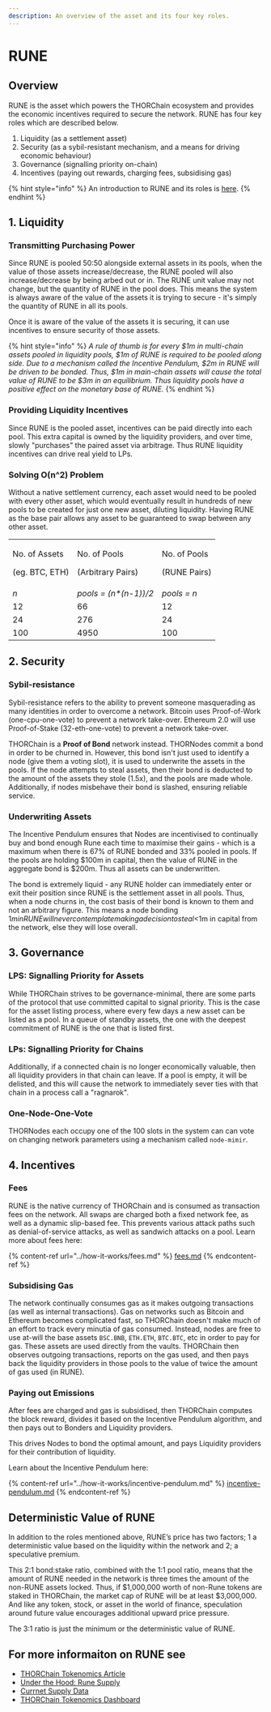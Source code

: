 ```yaml
---
description: An overview of the asset and its four key roles.
---
```


# RUNE

## Overview

RUNE is the asset which powers the THORChain ecosystem and provides the economic incentives required to secure the network. RUNE has four key roles which are described below.

1. Liquidity (as a settlement asset)
2. Security (as a sybil-resistant mechanism, and a means for driving economic behaviour)
3. Governance (signalling priority on-chain)
4. Incentives (paying out rewards, charging fees, subsidising gas)

{% hint style="info" %}
An introduction to RUNE and its roles is [here](./#what-is-rune).
{% endhint %}

## 1. Liquidity

### **Transmitting Purchasing Power**

Since RUNE is pooled 50:50 alongside external assets in its pools, when the value of those assets increase/decrease, the RUNE pooled will also increase/decrease by being arbed out or in. The RUNE unit value may not change, but the quantity of RUNE in the pool does. This means the system is always aware of the value of the assets it is trying to secure - it's simply the quantity of RUNE in all its pools.

Once it is aware of the value of the assets it is securing, it can use incentives to ensure security of those assets.

{% hint style="info" %}
_A rule of thumb is for every $1m in multi-chain assets pooled in liquidity pools, $1m of RUNE is required to be pooled along side. Due to a mechanism called the Incentive Pendulum, $2m in RUNE will be driven to be bonded. Thus, $1m in main-chain assets will cause the total value of RUNE to be $3m in an equilibrium. Thus liquidity pools have a positive effect on the monetary base of RUNE._
{% endhint %}

### **Providing Liquidity Incentives**

Since RUNE is the pooled asset, incentives can be paid directly into each pool. This extra capital is owned by the liquidity providers, and over time, slowly "purchases" the paired asset via arbitrage. Thus RUNE liquidity incentives can drive real yield to LPs.

### **Solving O(n^2) Problem**

Without a native settlement currency, each asset would need to be pooled with every other asset, which would eventually result in hundreds of new pools to be created for just one new asset, diluting liquidity. Having RUNE as the base pair allows any asset to be guaranteed to swap between any other asset.

|                                           |                                             |                                        |
| ----------------------------------------- | ------------------------------------------- | -------------------------------------- |
| <p>No. of Assets</p><p>(eg. BTC, ETH)</p> | <p>No. of Pools</p><p>(Arbitrary Pairs)</p> | <p>No. of Pools</p><p>(RUNE Pairs)</p> |
| _n_                                       | _pools = (n\*(n-1))/2_                      | _pools = n_                            |
| 12                                        | 66                                          | 12                                     |
| 24                                        | 276                                         | 24                                     |
| 100                                       | 4950                                        | 100                                    |

## 2. Security

### **Sybil-resistance**

Sybil-resistance refers to the ability to prevent someone masquerading as many identities in order to overcome a network. Bitcoin uses Proof-of-Work (one-cpu-one-vote) to prevent a network take-over. Ethereum 2.0 will use Proof-of-Stake (32-eth-one-vote) to prevent a network take-over.

THORChain is a **Proof of Bond** network instead. THORNodes commit a bond in order to be churned in. However, this bond isn't just used to identify a node (give them a voting slot), it is used to underwrite the assets in the pools. If the node attempts to steal assets, then their bond is deducted to the amount of the assets they stole (1.5x), and the pools are made whole. Additionally, if nodes misbehave their bond is slashed, ensuring reliable service.

### **Underwriting Assets**

The Incentive Pendulum ensures that Nodes are incentivised to continually buy and bond enough Rune each time to maximise their gains - which is a maximum when there is 67% of RUNE bonded and 33% pooled in pools. If the pools are holding $100m in capital, then the value of RUNE in the aggregate bond is $200m. Thus all assets can be underwritten.

The bond is extremely liquid - any RUNE holder can immediately enter or exit their position since RUNE is the settlement asset in all pools. Thus, when a node churns in, the cost basis of their bond is known to them and not an arbitrary figure. This means a node bonding $1m in RUNE will never contemplate making a decision to steal <$1m in capital from the network, else they will lose overall.

## 3. Governance

### **LPS: Signalling Priority for Assets**

While THORChain strives to be governance-minimal, there are some parts of the protocol that use committed capital to signal priority. This is the case for the asset listing process, where every few days a new asset can be listed as a pool. In a queue of standby assets, the one with the deepest commitment of RUNE is the one that is listed first.

### **LPs: Signalling Priority for Chains**

Additionally, if a connected chain is no longer economically valuable, then all liquidity providers in that chain can leave. If a pool is empty, it will be delisted, and this will cause the network to immediately sever ties with that chain in a process call a "ragnarok".

### **One-Node-One-Vote**

THORNodes each occupy one of the 100 slots in the system can can vote on changing network parameters using a mechanism called `node-mimir`.

## 4. Incentives

### **Fees**

RUNE is the native currency of THORChain and is consumed as transaction fees on the network. All swaps are charged both a fixed network fee, as well as a dynamic slip-based fee. This prevents various attack paths such as denial-of-service attacks, as well as sandwich attacks on a pool. Learn more about fees here:

{% content-ref url="../how-it-works/fees.md" %}
[fees.md](../how-it-works/fees.md)
{% endcontent-ref %}

### **Subsidising Gas**

The network continually consumes gas as it makes outgoing transactions (as well as internal transactions). Gas on networks such as Bitcoin and Ethereum becomes complicated fast, so THORChain doesn't make much of an effort to track every minutia of gas consumed. Instead, nodes are free to use at-will the base assets `BSC.BNB`, `ETH.ETH`, `BTC.BTC`, etc in order to pay for gas. These assets are used directly from the vaults. THORChain then observes outgoing transactions, reports on the gas used, and then pays back the liquidity providers in those pools to the value of twice the amount of gas used (in RUNE).

### **Paying out Emissions**

After fees are charged and gas is subsidised, then THORChain computes the block reward, divides it based on the Incentive Pendulum algorithm, and then pays out to Bonders and Liquidity providers.

This drives Nodes to bond the optimal amount, and pays Liquidity providers for their contribution of liquidity.

Learn about the Incentive Pendulum here:

{% content-ref url="../how-it-works/incentive-pendulum.md" %}
[incentive-pendulum.md](../how-it-works/incentive-pendulum.md)
{% endcontent-ref %}

## Deterministic Value of RUNE

In addition to the roles mentioned above, RUNE’s price has two factors; 1 a deterministic value based on the liquidity within the network and 2; a speculative premium.

This 2:1 bond:stake ratio, combined with the 1:1 pool ratio, means that the amount of RUNE needed in the network is three times the amount of the non-RUNE assets locked. Thus, if $1,000,000 worth of non-Rune tokens are staked in THORChain, the market cap of RUNE will be at least $3,000,000. And like any token, stock, or asset in the world of finance, speculation around future value encourages additional upward price pressure.

The 3:1 ratio is just the minimum or the deterministic value of RUNE.

## For more informaiton on RUNE see

- [THORChain Tokenomics Article](https://medium.com/thorchain/thorchain-tokenomics-what-is-rune-52d339633260)
- [Under the Hood: Rune Supply](https://thorchain-university.medium.com/under-the-hood-rune-supply-d30772fdfbaf)
- [Currnet Supply Data](https://dashboards.ninerealms.com/#lending)
- [THORChain Tokenomics Dashboard](https://flipsidecrypto.xyz/BlockTracker/thorchain-tokenomics-g7ZOP_)
